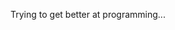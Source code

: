 Trying to get better at programming...

<!---
Drragony/Drragony is a ✨ special ✨ repository because its `README.md` (this file) appears on your GitHub profile.
You can click the Preview link to take a look at your changes.
--->
